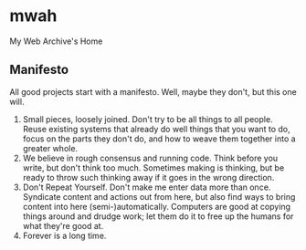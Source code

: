 # mwah
My Web Archive's Home

## Manifesto

All good projects start with a manifesto.  Well, maybe they don't, but this one will.

 1. Small pieces, loosely joined.  Don't try to be all things to all people.  Reuse existing systems that already do well things that you want to do, focus on the parts they don't do, and how to weave them together into a greater whole.
 1. We believe in rough consensus and running code.  Think before you write, but don't think too much.  Sometimes making is thinking, but be ready to throw such thinking away if it goes in the wrong direction.
 1. Don't Repeat Yourself.  Don't make me enter data more than once.  Syndicate content and actions out from here, but also find ways to bring content into here (semi-)automatically.  Computers are good at copying things around and drudge work; let them do it to free up the humans for what they're good at.
 1. Forever is a long time.


